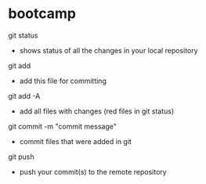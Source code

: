 # bootcamp


git status
- shows status of all the changes in your local repository

git add <filepath>
- add this file for committing

git add -A
- add all files with changes (red files in git status)

git commit -m "commit message"
- commit files that were added in git

git push 
- push your commit(s) to the remote repository